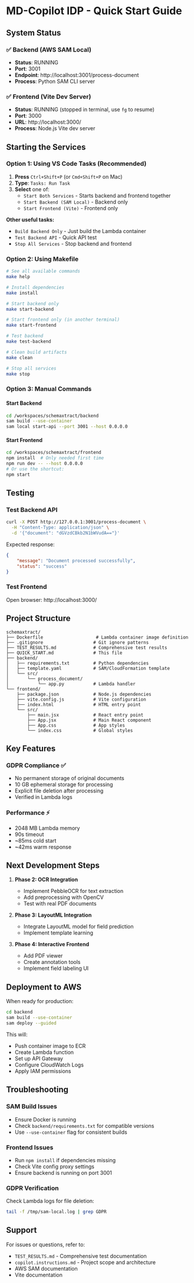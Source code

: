 # MD-Copilot IDP - Quick Start Guide

## System Status

### ✅ Backend (AWS SAM Local)
- **Status**: RUNNING
- **Port**: 3001
- **Endpoint**: http://localhost:3001/process-document
- **Process**: Python SAM CLI server

### ✅ Frontend (Vite Dev Server)  
- **Status**: RUNNING (stopped in terminal, use `fg` to resume)
- **Port**: 3000
- **URL**: http://localhost:3000/
- **Process**: Node.js Vite dev server

## Starting the Services

### Option 1: Using VS Code Tasks (Recommended)

1. **Press** `Ctrl+Shift+P` (or `Cmd+Shift+P` on Mac)
2. **Type**: `Tasks: Run Task`
3. **Select** one of:
   - `Start Both Services` - Starts backend and frontend together
   - `Start Backend (SAM Local)` - Backend only
   - `Start Frontend (Vite)` - Frontend only

**Other useful tasks:**
- `Build Backend Only` - Just build the Lambda container
- `Test Backend API` - Quick API test
- `Stop All Services` - Stop backend and frontend

### Option 2: Using Makefile

```bash
# See all available commands
make help

# Install dependencies
make install

# Start backend only
make start-backend

# Start frontend only (in another terminal)
make start-frontend

# Test backend
make test-backend

# Clean build artifacts
make clean

# Stop all services
make stop
```

### Option 3: Manual Commands

#### Start Backend
```bash
cd /workspaces/schemaxtract/backend
sam build --use-container
sam local start-api --port 3001 --host 0.0.0.0
```

#### Start Frontend
```bash
cd /workspaces/schemaxtract/frontend
npm install  # Only needed first time
npm run dev -- --host 0.0.0.0
# Or use the shortcut:
npm start
```

## Testing

### Test Backend API
```bash
curl -X POST http://127.0.0.1:3001/process-document \
  -H "Content-Type: application/json" \
  -d '{"document": "dGVzdCBkb2N1bWVudA=="}'
```

Expected response:
```json
{
    "message": "Document processed successfully",
    "status": "success"
}
```

### Test Frontend
Open browser: http://localhost:3000/

## Project Structure

```
schemaxtract/
├── Dockerfile                    # Lambda container image definition
├── .gitignore                   # Git ignore patterns
├── TEST_RESULTS.md              # Comprehensive test results
├── QUICK_START.md               # This file
├── backend/
│   ├── requirements.txt         # Python dependencies
│   ├── template.yaml            # SAM/CloudFormation template
│   └── src/
│       └── process_document/
│           └── app.py           # Lambda handler
└── frontend/
    ├── package.json             # Node.js dependencies
    ├── vite.config.js           # Vite configuration
    ├── index.html               # HTML entry point
    └── src/
        ├── main.jsx             # React entry point
        ├── App.jsx              # Main React component
        ├── App.css              # App styles
        └── index.css            # Global styles
```

## Key Features

### GDPR Compliance ✅
- No permanent storage of original documents
- 10 GB ephemeral storage for processing
- Explicit file deletion after processing
- Verified in Lambda logs

### Performance ⚡
- 2048 MB Lambda memory
- 90s timeout
- ~85ms cold start
- ~42ms warm response

## Next Development Steps

1. **Phase 2: OCR Integration**
   - Implement PebbleOCR for text extraction
   - Add preprocessing with OpenCV
   - Test with real PDF documents

2. **Phase 3: LayoutML Integration**
   - Integrate LayoutML model for field prediction
   - Implement template learning

3. **Phase 4: Interactive Frontend**
   - Add PDF viewer
   - Create annotation tools
   - Implement field labeling UI

## Deployment to AWS

When ready for production:

```bash
cd backend
sam build --use-container
sam deploy --guided
```

This will:
- Push container image to ECR
- Create Lambda function
- Set up API Gateway
- Configure CloudWatch Logs
- Apply IAM permissions

## Troubleshooting

### SAM Build Issues
- Ensure Docker is running
- Check `backend/requirements.txt` for compatible versions
- Use `--use-container` flag for consistent builds

### Frontend Issues
- Run `npm install` if dependencies missing
- Check Vite config proxy settings
- Ensure backend is running on port 3001

### GDPR Verification
Check Lambda logs for file deletion:
```bash
tail -f /tmp/sam-local.log | grep GDPR
```

## Support

For issues or questions, refer to:
- `TEST_RESULTS.md` - Comprehensive test documentation
- `copilot.instructions.md` - Project scope and architecture
- AWS SAM documentation
- Vite documentation
